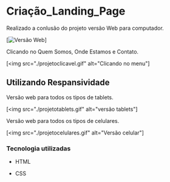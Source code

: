 # Criação_Landing_Page

Realizado a conlusão do projeto versão Web para computador.

[<img src="./projeto.gif" alt="Versão Web">]

Clicando no Quem Somos, Onde Estamos e Contato.

[<img src="./projetoclicavel.gif" alt="Clicando no menu"]

## Utilizando Respansividade

Versão web para todos os tipos de tablets.

[<img src="./projetotablets.gif" alt="versão tablets"]

Versão web para todos os tipos de celulares.

[<img src="./projetocelulares.gif" alt="Versão celular"]

### Tecnologia utilizadas

- HTML

- CSS

